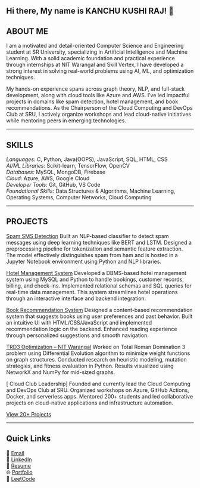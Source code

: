 ## Hi there, My name is KANCHU KUSHI RAJ! 👋

## ABOUT ME
I am a motivated and detail-oriented Computer Science and Engineering student at SR University, specializing in Artificial Intelligence and Machine Learning. With a solid academic foundation and practical experience through internships at NIT Warangal and Skill Vertex, I have developed a strong interest in solving real-world problems using AI, ML, and optimization techniques.

My hands-on experience spans across graph theory, NLP, and full-stack development, along with cloud tools like Azure and AWS. I’ve led impactful projects in domains like spam detection, hotel management, and book recommendations. As the Chairperson of the Cloud Computing and DevOps Club at SRU, I actively organize workshops and lead cloud-native initiatives while mentoring peers in emerging technologies.

---

## SKILLS  
*Languages:* C, Python, Java(OOPS), JavaScript, SQL, HTML, CSS  
*AI/ML Libraries:* Scikit-learn, TensorFlow, OpenCV  
*Databases:* MySQL, MongoDB, Firebase  
*Cloud:* Azure, AWS, Google Cloud  
*Developer Tools:* Git, GitHub, VS Code  
*Foundational Skills:* Data Structures & Algorithms, Machine Learning, Operating Systems, Computer Networks, Cloud Computing

---

## PROJECTS

[ Spam SMS Detection](https://github.com/kushiraj/spam-mail-detection-using-dl)
Built an NLP-based classifier to detect spam messages using deep learning techniques like BERT and LSTM. Designed a preprocessing pipeline for tokenization and semantic feature extraction. The model effectively distinguishes spam from ham and is hosted in a Jupyter Notebook environment using Python and NLP libraries.

[ Hotel Management System](https://github.com/kushiraj/Hotel_Management_System_Using_DBMS)
Developed a DBMS-based hotel management system using MySQL and Python to handle bookings, customer records, billing, and check-ins. Implemented relational schemas and SQL queries for real-time data management. This system streamlines hotel operations through an interactive interface and backend integration.

[ Book Recommendation System](https://github.com/kushiraj/Book-Recommendations)
Designed a content-based recommendation system that suggests books using user preferences and past behavior. Built an intuitive UI with HTML/CSS/JavaScript and implemented recommendation logic on the backend. Enhanced reading experience through personalized suggestions and smooth navigation.

[ TRD3 Optimization – NIT Warangal](https://github.com/kushiraj/nit_research)
Worked on Total Roman Domination 3 problem using Differential Evolution algorithm to minimize weight functions on graph structures. Conducted research on heuristic modeling, mutation strategies, and fitness evaluation in Python. Results visualized using NetworkX and NumPy for mid-sized graphs.

[ Cloud Club Leadership]
Founded and currently lead the Cloud Computing and DevOps Club at SRU. Organized workshops on Azure, GitHub Actions, Docker, and serverless apps. Mentored 200+ students and led collaborative projects on cloud-native applications and infrastructure automation.

[View 20+ Projects](https://github.com/kushiraj?tab=repositories)

---
## Quick Links  
📧 [Email](mailto:kushirajkanchu04@gmail.com)  
🔗 [LinkedIn](https://www.linkedin.com/in/kushi-raj-kanchu-5137b5256/)  
📄 [Resume](https://github.com/kushiraj/MY_RESUME)  
🌐 [Portfolio](https://kushiraj.tech)  
🧠 [LeetCode](https://leetcode.com/u/kushiraj/)
<!--## Quick Links  
📧 [Email](mailto:kushirajkanchu04@gmail.com)  
🔗 [LinkedIn](https://www.linkedin.com/in/kushi-raj-kanchu-5137b5256/)  
📄 [Resume](https://github.com/kushiraj/MY_RESUME)
🌐 [Portfolio](https://kushiraj.tech)  
🧠 [LeetCode](https://leetcode.com/u/kushiraj/)
<!--
**kushiraj/kushiraj** is a ✨ _special_ ✨ repository because its `README.md` (this file) appears on your GitHub profile.

Here are some ideas to get you started:

- 🔭 I’m currently working on ...
- 🌱 I’m currently learning ...
- 👯 I’m looking to collaborate on ...
- 🤔 I’m looking for help with ...
- 💬 Ask me about ...
- 📫 How to reach me: ...
- 😄 Pronouns: ...
- ⚡ Fun fact: ...
-->

